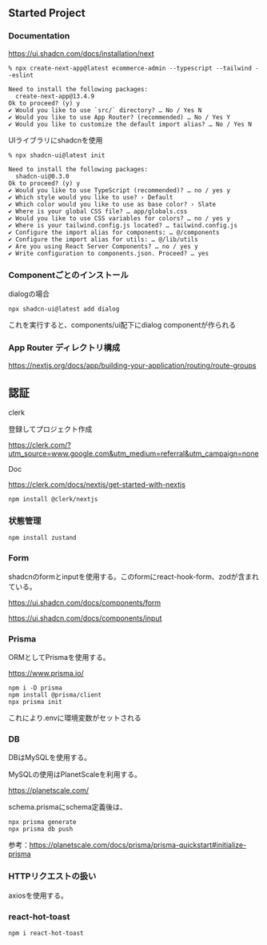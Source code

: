 ## Started Project

### Documentation

https://ui.shadcn.com/docs/installation/next

```
% npx create-next-app@latest ecommerce-admin --typescript --tailwind --eslint

Need to install the following packages:
  create-next-app@13.4.9
Ok to proceed? (y) y
✔ Would you like to use `src/` directory? … No / Yes N
✔ Would you like to use App Router? (recommended) … No / Yes Y
✔ Would you like to customize the default import alias? … No / Yes N
```

UIライブラリにshadcnを使用

```
% npx shadcn-ui@latest init

Need to install the following packages:
  shadcn-ui@0.3.0
Ok to proceed? (y) y
✔ Would you like to use TypeScript (recommended)? … no / yes y
✔ Which style would you like to use? › Default
✔ Which color would you like to use as base color? › Slate
✔ Where is your global CSS file? … app/globals.css
✔ Would you like to use CSS variables for colors? … no / yes y
✔ Where is your tailwind.config.js located? … tailwind.config.js
✔ Configure the import alias for components: … @/components
✔ Configure the import alias for utils: … @/lib/utils
✔ Are you using React Server Components? … no / yes y
✔ Write configuration to components.json. Proceed? … yes
```

### Componentごとのインストール

dialogの場合

`npx shadcn-ui@latest add dialog`

これを実行すると、components/ui配下にdialog componentが作られる


### App Router ディレクトリ構成

https://nextjs.org/docs/app/building-your-application/routing/route-groups


## 認証

clerk

登録してプロジェクト作成

https://clerk.com/?utm_source=www.google.com&utm_medium=referral&utm_campaign=none

Doc

https://clerk.com/docs/nextjs/get-started-with-nextjs


`npm install @clerk/nextjs`


### 状態管理

`npm install zustand`


### Form

shadcnのformとinputを使用する。このformにreact-hook-form、zodが含まれている。

https://ui.shadcn.com/docs/components/form

https://ui.shadcn.com/docs/components/input


### Prisma

ORMとしてPrismaを使用する。

https://www.prisma.io/

```
npm i -D prisma
npm install @prisma/client
npx prisma init
```
これにより.envに環境変数がセットされる

### DB

DBはMySQLを使用する。

MySQLの使用はPlanetScaleを利用する。

https://planetscale.com/

schema.prismaにschema定義後は、

```
npx prisma generate
npx prisma db push
```

参考：https://planetscale.com/docs/prisma/prisma-quickstart#initialize-prisma

### HTTPリクエストの扱い

axiosを使用する。

### react-hot-toast

`npm i react-hot-toast`
